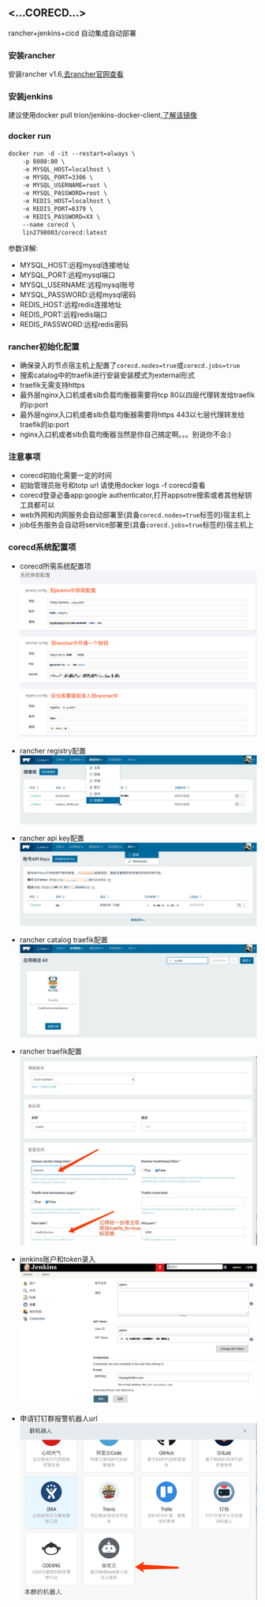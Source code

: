## <...CORECD...>
rancher+jenkins+cicd 自动集成自动部署
### 安装rancher
安装rancher v1.6,[去rancher官网查看](https://rancher.com/docs/rancher/v1.6/zh/quick-start-guide/)
### 安装jenkins
建议使用docker pull trion/jenkins-docker-client,[了解该镜像](https://store.docker.com/community/images/trion/jenkins-docker-client)
### docker run
```shell
docker run -d -it --restart=always \
    -p 8080:80 \
    -e MYSQL_HOST=localhost \
    -e MYSQL_PORT=3306 \
    -e MYSQL_USERNAME=root \
    -e MYSQL_PASSWORD=root \
    -e REDIS_HOST=localhost \
    -e REDIS_PORT=6379 \
    -e REDIS_PASSWORD=XX \
    --name corecd \
    lin2798003/corecd:latest
```
参数详解:
* MYSQL_HOST:远程mysql连接地址
* MYSQL_PORT:远程mysql端口
* MYSQL_USERNAME:远程mysql账号
* MYSQL_PASSWORD:远程mysql密码
* REDIS_HOST:远程redis连接地址
* REDIS_PORT:远程redis端口
* REDIS_PASSWORD:远程redis密码
### rancher初始化配置
* 确保录入的节点宿主机上配置了```corecd.nodes=true```或```corecd.jobs=true```
* 搜索catalog中的traefik进行安装安装模式为external形式
* traefik无需支持https
* 最外层nginx入口机或者slb负载均衡器需要将tcp 80以四层代理转发给traefik的ip:port
* 最外层nginx入口机或者slb负载均衡器需要将https 443以七层代理转发给traefik的ip:port
* nginx入口机或者slb负载均衡器当然是你自己搞定啊。。。别说你不会:)
### 注意事项
* corecd初始化需要一定的时间
* 初始管理员账号和totp url 请使用docker logs -f corecd查看
* corecd登录必备app:google authenticator,打开appsotre搜索或者其他秘钥工具都可以
* web外网和内网服务会自动部署至(具备```corecd.nodes=true```标签的)宿主机上
* job任务服务会自动将service部署至(具备```corecd.jobs=true```标签的)宿主机上
### corecd系统配置项
* corecd所需系统配置项
![a](./public/assets/img/corecd-config.png)

* rancher registry配置
![a](./public/assets/img/rancher-registry.png)

* rancher api key配置
![a](./public/assets/img/rancher-key.png)

* rancher catalog traefik配置
![a](./public/assets/img/rancher-traefik.png)

* rancher traefik配置
![a](./public/assets/img/rancher-traefik-2.png)

* jenkins账户和token录入
![a](./public/assets/img/jenkins-token.png)

* 申请钉钉群报警机器人url
![a](./public/assets/img/dingding.png)